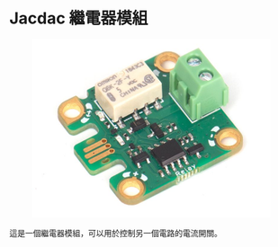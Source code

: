 # Jacdac 繼電器模組

<figure><img src="../../../.gitbook/assets/image (46).png" alt=""><figcaption></figcaption></figure>

這是一個繼電器模組，可以用於控制另一個電路的電流開關。
